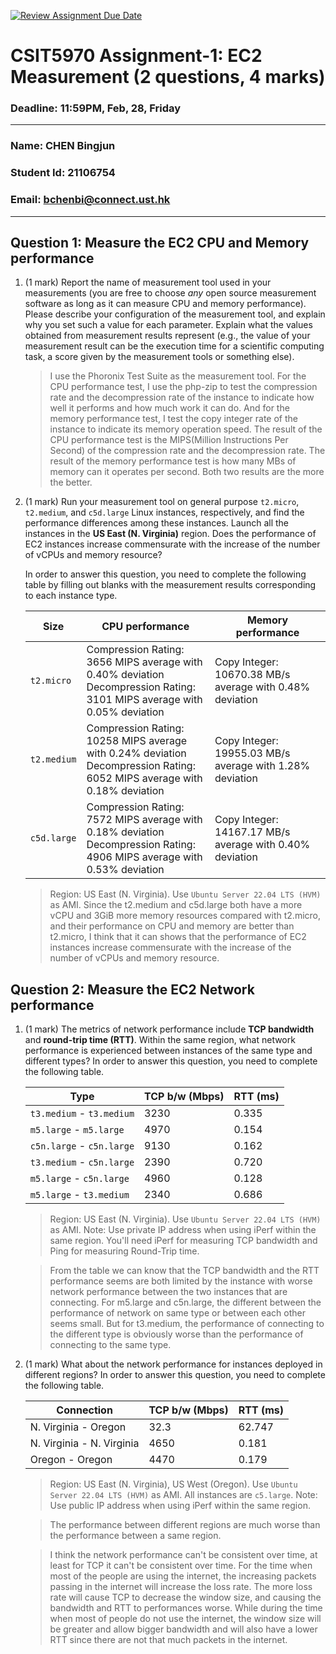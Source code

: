 [![Review Assignment Due Date](https://classroom.github.com/assets/deadline-readme-button-22041afd0340ce965d47ae6ef1cefeee28c7c493a6346c4f15d667ab976d596c.svg)](https://classroom.github.com/a/IAASVEAZ)

# CSIT5970 Assignment-1: EC2 Measurement (2 questions, 4 marks)

### Deadline: 11:59PM, Feb, 28, Friday

---

### Name: CHEN Bingjun

### Student Id: 21106754

### Email: bchenbi@connect.ust.hk

---

## Question 1: Measure the EC2 CPU and Memory performance

1. (1 mark) Report the name of measurement tool used in your measurements (you are free to choose _any_ open source measurement software as long as it can measure CPU and memory performance). Please describe your configuration of the measurement tool, and explain why you set such a value for each parameter. Explain what the values obtained from measurement results represent (e.g., the value of your measurement result can be the execution time for a scientific computing task, a score given by the measurement tools or something else).

    > I use the Phoronix Test Suite as the measurement tool. For the CPU performance test, I use the php-zip to test the compression rate and the decompression rate of the instance to indicate how well it performs and how much work it can do. And for the memory performance test, I test the copy integer rate of the instance to indicate its memory operation speed. The result of the CPU performance test is the MIPS(Million Instructions Per Second) of the compression rate and the decompression rate. The result of the memory performance test is how many MBs of memory can it operates per second. Both two results are the more the better.

2. (1 mark) Run your measurement tool on general purpose `t2.micro`, `t2.medium`, and `c5d.large` Linux instances, respectively, and find the performance differences among these instances. Launch all the instances in the **US East (N. Virginia)** region. Does the performance of EC2 instances increase commensurate with the increase of the number of vCPUs and memory resource?

    In order to answer this question, you need to complete the following table by filling out blanks with the measurement results corresponding to each instance type.

    | Size        | CPU performance                                                                                                             | Memory performance                                       |
    | ----------- | --------------------------------------------------------------------------------------------------------------------------- | -------------------------------------------------------- |
    | `t2.micro`  | Compression Rating: 3656 MIPS average with 0.40% deviation<br>Decompression Rating: 3101 MIPS average with 0.05% deviation  | Copy Integer: 10670.38 MB/s average with 0.48% deviation |
    | `t2.medium` | Compression Rating: 10258 MIPS average with 0.24% deviation<br>Decompression Rating: 6052 MIPS average with 0.18% deviation | Copy Integer: 19955.03 MB/s average with 1.28% deviation |
    | `c5d.large` | Compression Rating: 7572 MIPS average with 0.18% deviation<br>Decompression Rating: 4906 MIPS average with 0.53% deviation  | Copy Integer: 14167.17 MB/s average with 0.40% deviation |

    > Region: US East (N. Virginia). Use `Ubuntu Server 22.04 LTS (HVM)` as AMI.
    > Since the t2.medium and c5d.large both have a more vCPU and 3GiB more memory resources compared with t2.micro, and their performance on CPU and memory are better than t2.micro, I think that it can shows that the performance of EC2 instances increase commensurate with the increase of the number of vCPUs and memory resource.

## Question 2: Measure the EC2 Network performance

1. (1 mark) The metrics of network performance include **TCP bandwidth** and **round-trip time (RTT)**. Within the same region, what network performance is experienced between instances of the same type and different types? In order to answer this question, you need to complete the following table.

    | Type                      | TCP b/w (Mbps) | RTT (ms) |
    | ------------------------- | -------------- | -------- |
    | `t3.medium` - `t3.medium` | 3230           | 0.335    |
    | `m5.large` - `m5.large`   | 4970           | 0.154    |
    | `c5n.large` - `c5n.large` | 9130           | 0.162    |
    | `t3.medium` - `c5n.large` | 2390           | 0.720    |
    | `m5.large` - `c5n.large`  | 4960           | 0.128    |
    | `m5.large` - `t3.medium`  | 2340           | 0.686    |

    > Region: US East (N. Virginia). Use `Ubuntu Server 22.04 LTS (HVM)` as AMI. Note: Use private IP address when using iPerf within the same region. You'll need iPerf for measuring TCP bandwidth and Ping for measuring Round-Trip time.

    > From the table we can know that the TCP bandwidth and the RTT performance seems are both limited by the instance with worse network performance between the two instances that are connecting. For m5.large and c5n.large, the different between the performance of network on same type or between each other seems small. But for t3.medium, the performance of connecting to the different type is obviously worse than the performance of connecting to the same type.

2. (1 mark) What about the network performance for instances deployed in different regions? In order to answer this question, you need to complete the following table.

    | Connection                | TCP b/w (Mbps) | RTT (ms) |
    | ------------------------- | -------------- | -------- |
    | N. Virginia - Oregon      | 32.3           | 62.747   |
    | N. Virginia - N. Virginia | 4650           | 0.181    |
    | Oregon - Oregon           | 4470           | 0.179    |

    > Region: US East (N. Virginia), US West (Oregon). Use `Ubuntu Server 22.04 LTS (HVM)` as AMI. All instances are `c5.large`. Note: Use public IP address when using iPerf within the same region.

    > The performance between different regions are much worse than the performance between a same region.

    > I think the network performance can't be consistent over time, at least for TCP it can't be consistent over time. For the time when most of the people are using the internet, the increasing packets passing in the internet will increase the loss rate. The more loss rate will cause TCP to decrease the window size, and causing the bandwidth and RTT to performances worse. While during the time when most of people do not use the internet, the window size will be greater and allow bigger bandwidth and will also have a lower RTT since there are not that much packets in the internet.
